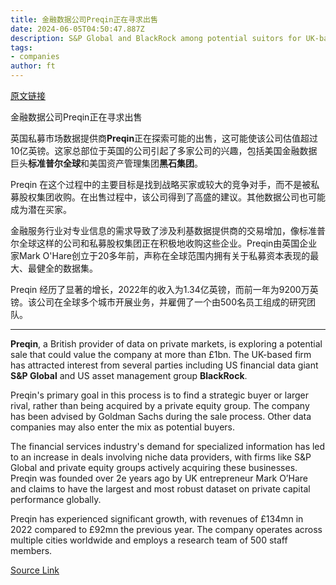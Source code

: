 ```yaml
---
title: 金融数据公司Preqin正在寻求出售
date: 2024-06-05T04:50:47.887Z
description: S&P Global and BlackRock among potential suitors for UK-based company that could be valued at more than £1bn
tags: 
- companies
author: ft
---
```


[原文链接](https://ft.com/content/4f9ce7f0-2e4a-4104-a07b-f57471645130)

金融数据公司Preqin正在寻求出售

英国私募市场数据提供商**Preqin**正在探索可能的出售，这可能使该公司估值超过10亿英镑。这家总部位于英国的公司引起了多家公司的兴趣，包括美国金融数据巨头**标准普尔全球**和美国资产管理集团**黑石集团**。

Preqin 在这个过程中的主要目标是找到战略买家或较大的竞争对手，而不是被私募股权集团收购。在出售过程中，该公司得到了高盛的建议。其他数据公司也可能成为潜在买家。

金融服务行业对专业信息的需求导致了涉及利基数据提供商的交易增加，像标准普尔全球这样的公司和私募股权集团正在积极地收购这些企业。Preqin由英国企业家Mark O'Hare创立于20多年前，声称在全球范围内拥有关于私募资本表现的最大、最健全的数据集。

Preqin 经历了显著的增长，2022年的收入为1.34亿英镑，而前一年为9200万英镑。该公司在全球多个城市开展业务，并雇佣了一个由500名员工组成的研究团队。

---

 **Preqin**, a British provider of data on private markets, is exploring a potential sale that could value the company at more than £1bn. The UK-based firm has attracted interest from several parties including US financial data giant **S&P Global** and US asset management group **BlackRock**.

Preqin's primary goal in this process is to find a strategic buyer or larger rival, rather than being acquired by a private equity group. The company has been advised by Goldman Sachs during the sale process. Other data companies may also enter the mix as potential buyers.

The financial services industry's demand for specialized information has led to an increase in deals involving niche data providers, with firms like S&P Global and private equity groups actively acquiring these businesses. Preqin was founded over 2e years ago by UK entrepreneur Mark O’Hare and claims to have the largest and most robust dataset on private capital performance globally.

Preqin has experienced significant growth, with revenues of £134mn in 2022 compared to £92mn the previous year. The company operates across multiple cities worldwide and employs a research team of 500 staff members.

[Source Link](https://ft.com/content/4f9ce7f0-2e4a-4104-a07b-f57471645130)


